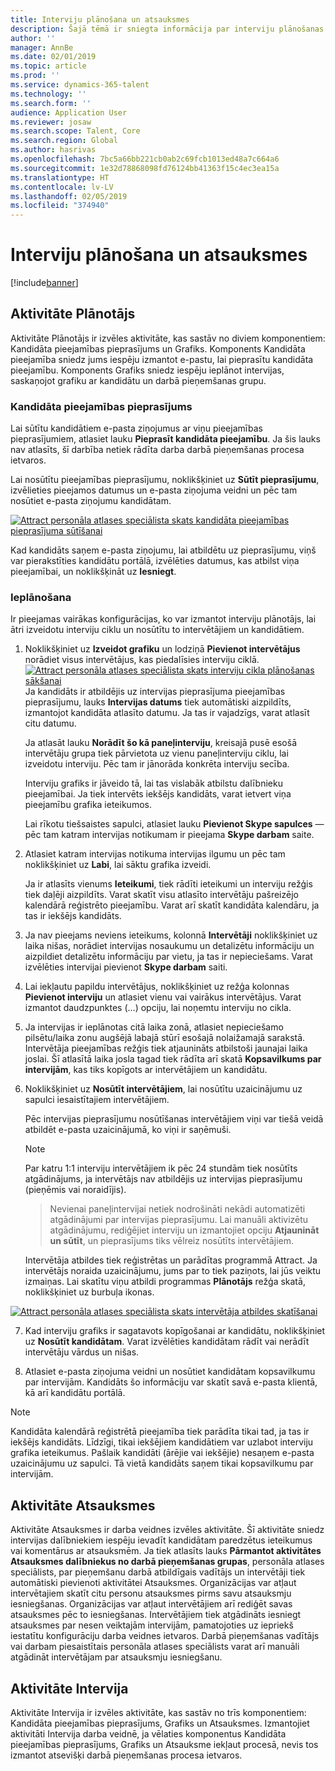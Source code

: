 ```yaml
---
title: Interviju plānošana un atsauksmes
description: Šajā tēmā ir sniegta informācija par interviju plānošanas un atsauksmju aktivitātēm programmā Attract.
author: ''
manager: AnnBe
ms.date: 02/01/2019
ms.topic: article
ms.prod: ''
ms.service: dynamics-365-talent
ms.technology: ''
ms.search.form: ''
audience: Application User
ms.reviewer: josaw
ms.search.scope: Talent, Core
ms.search.region: Global
ms.author: hasrivas
ms.openlocfilehash: 7bc5a66bb221cb0ab2c69fcb1013ed48a7c664a6
ms.sourcegitcommit: 1e32d78868098fd76124bb41363f15c4ec3ea15a
ms.translationtype: HT
ms.contentlocale: lv-LV
ms.lasthandoff: 02/05/2019
ms.locfileid: "374940"
---
```

# <a name="interview-scheduling-and-feedback"></a>Interviju plānošana un atsauksmes

[!include[banner](../includes/banner.md)]

## <a name="scheduler-activity"></a>Aktivitāte Plānotājs

Aktivitāte Plānotājs ir izvēles aktivitāte, kas sastāv no diviem komponentiem: Kandidāta pieejamības pieprasījums un Grafiks. Komponents Kandidāta pieejamība sniedz jums iespēju izmantot e-pastu, lai pieprasītu kandidāta pieejamību. Komponents Grafiks sniedz iespēju ieplānot intervijas, saskaņojot grafiku ar kandidātu un darbā pieņemšanas grupu.

### <a name="candidate-availability-request"></a>Kandidāta pieejamības pieprasījums

Lai sūtītu kandidātiem e-pasta ziņojumus ar viņu pieejamības pieprasījumiem, atlasiet lauku **Pieprasīt kandidāta pieejamību**. Ja šis lauks nav atlasīts, šī darbība netiek rādīta darba darbā pieņemšanas procesa ietvaros.

Lai nosūtītu pieejamības pieprasījumu, noklikšķiniet uz **Sūtīt pieprasījumu**, izvēlieties pieejamos datumus un e-pasta ziņojuma veidni un pēc tam nosūtiet e-pasta ziņojumu kandidātam.

[![Attract personāla atlases speciālista skats kandidāta pieejamības pieprasījuma sūtīšanai](./media/scheduler-candidate-request.png)](./media/scheduler-candidate-request.png)

Kad kandidāts saņem e-pasta ziņojumu, lai atbildētu uz pieprasījumu, viņš var pierakstīties kandidātu portālā, izvēlēties datumus, kas atbilst viņa pieejamībai, un noklikšķināt uz **Iesniegt**.

### <a name="schedule"></a>Ieplānošana
Ir pieejamas vairākas konfigurācijas, ko var izmantot interviju plānotājs, lai ātri izveidotu interviju ciklu un nosūtītu to intervētājiem un kandidātiem.

1. Noklikšķiniet uz **Izveidot grafiku** un lodziņā **Pievienot intervētājus** norādiet visus intervētājus, kas piedalīsies interviju ciklā.
[![Attract personāla atlases speciālista skats interviju cikla plānošanas sākšanai](./media/schedule-start-over.png)](./media/schedule-start-over.png)   
    Ja kandidāts ir atbildējis uz intervijas pieprasījuma pieejamības pieprasījumu, lauks **Intervijas datums** tiek automātiski aizpildīts, izmantojot kandidāta atlasīto datumu. Ja tas ir vajadzīgs, varat atlasīt citu datumu.
    
    Ja atlasāt lauku **Norādīt šo kā paneļinterviju**, kreisajā pusē esošā intervētāju grupa tiek pārvietota uz vienu paneļinterviju ciklu, lai izveidotu interviju. Pēc tam ir jānorāda konkrēta interviju secība.
    
    Interviju grafiks ir jāveido tā, lai tas vislabāk atbilstu dalībnieku pieejamībai. Ja tiek intervēts iekšējs kandidāts, varat ietvert viņa pieejamību grafika ieteikumos.
    
    Lai rīkotu tiešsaistes sapulci, atlasiet lauku **Pievienot Skype sapulces** — pēc tam katram intervijas notikumam ir pieejama **Skype darbam** saite.

2. Atlasiet katram intervijas notikuma intervijas ilgumu un pēc tam noklikšķiniet uz **Labi**, lai sāktu grafika izveidi.

    Ja ir atlasīts vienums **Ieteikumi**, tiek rādīti ieteikumi un interviju režģis tiek daļēji aizpildīts. Varat skatīt visu atlasīto intervētāju pašreizējo kalendārā reģistrēto pieejamību. Varat arī skatīt kandidāta kalendāru, ja tas ir iekšējs kandidāts.

3. Ja nav pieejams neviens ieteikums, kolonnā **Intervētāji** noklikšķiniet uz laika nišas, norādiet intervijas nosaukumu un detalizētu informāciju un aizpildiet detalizētu informāciju par vietu, ja tas ir nepieciešams. Varat izvēlēties intervijai pievienot **Skype darbam** saiti.

4. Lai iekļautu papildu intervētājus, noklikšķiniet uz režģa kolonnas **Pievienot interviju** un atlasiet vienu vai vairākus intervētājus. Varat izmantot daudzpunktes (...) opciju, lai noņemtu interviju no cikla.
    
5. Ja intervijas ir ieplānotas citā laika zonā, atlasiet nepieciešamo pilsētu/laika zonu augšējā labajā stūrī esošajā nolaižamajā sarakstā. Intervētāja pieejamības režģis tiek atjaunināts atbilstoši jaunajai laika joslai. Šī atlasītā laika josla tagad tiek rādīta arī skatā **Kopsavilkums par intervijām**, kas tiks kopīgots ar intervētājiem un kandidātu. 

6. Noklikšķiniet uz **Nosūtīt intervētājiem**, lai nosūtītu uzaicinājumu uz sapulci iesaistītajiem intervētājiem.

    Pēc intervijas pieprasījumu nosūtīšanas intervētājiem viņi var tiešā veidā atbildēt e-pasta uzaicinājumā, ko viņi ir saņēmuši.

    >[!NOTE]
    > Par katru 1:1 interviju intervētājiem ik pēc 24 stundām tiek nosūtīts atgādinājums, ja intervētājs nav atbildējis uz intervijas pieprasījumu (pieņēmis vai noraidījis).

    > Nevienai paneļintervijai netiek nodrošināti nekādi automatizēti atgādinājumi par intervijas pieprasījumu. Lai manuāli aktivizētu atgādinājumu, rediģējiet interviju un izmantojiet opciju **Atjaunināt un sūtīt**, un pieprasījums tiks vēlreiz nosūtīts intervētājiem.

    Intervētāja atbildes tiek reģistrētas un parādītas programmā Attract. Ja intervētājs noraida uzaicinājumu, jums par to tiek paziņots, lai jūs veiktu izmaiņas. Lai skatītu viņu atbildi programmas **Plānotājs** režģa skatā, noklikšķiniet uz burbuļa ikonas.

[![Attract personāla atlases speciālista skats intervētāja atbildes skatīšanai](./media/schedule-interviewer-response.png)](./media/schedule-interviewer-response.png)

7. Kad interviju grafiks ir sagatavots kopīgošanai ar kandidātu, noklikšķiniet uz **Nosūtīt kandidātam**. Varat izvēlēties kandidātam rādīt vai nerādīt intervētāju vārdus un nišas.

8. Atlasiet e-pasta ziņojuma veidni un nosūtiet kandidātam kopsavilkumu par intervijām. Kandidāts šo informāciju var skatīt savā e-pasta klientā, kā arī kandidātu portālā.
    
>[!NOTE] 
> Kandidāta kalendārā reģistrētā pieejamība tiek parādīta tikai tad, ja tas ir iekšējs kandidāts. Līdzīgi, tikai iekšējiem kandidātiem var uzlabot interviju grafika ieteikumus. Pašlaik kandidāti (ārējie vai iekšējie) nesaņem e-pasta uzaicinājumu uz sapulci. Tā vietā kandidāts saņem tikai kopsavilkumu par intervijām.

## <a name="feedback-activity"></a>Aktivitāte Atsauksmes

Aktivitāte Atsauksmes ir darba veidnes izvēles aktivitāte. Šī aktivitāte sniedz intervijas dalībniekiem iespēju ievadīt kandidātam paredzētus ieteikumus vai komentārus ar atsauksmēm. Ja tiek atlasīts lauks **Pārmantot aktivitātes Atsauksmes dalībniekus no darbā pieņemšanas grupas**, personāla atlases speciālists, par pieņemšanu darbā atbildīgais vadītājs un intervētāji tiek automātiski pievienoti aktivitātei Atsauksmes. Organizācijas var atļaut intervētajiem skatīt citu personu atsauksmes pirms savu atsauksmju iesniegšanas. Organizācijas var atļaut intervētājiem arī rediģēt savas atsauksmes pēc to iesniegšanas. Intervētājiem tiek atgādināts iesniegt atsauksmes par nesen veiktajām intervijām, pamatojoties uz iepriekš iestatītu konfigurāciju darba veidnes ietvaros. Darbā pieņemšanas vadītājs vai darbam piesaistītais personāla atlases speciālists varat arī manuāli atgādināt intervētājam par atsauksmju iesniegšanu.

## <a name="interview-activity"></a>Aktivitāte Intervija

Aktivitāte Intervija ir izvēles aktivitāte, kas sastāv no trīs komponentiem: Kandidāta pieejamības pieprasījums, Grafiks un Atsauksmes. Izmantojiet aktivitāti Intervija darba veidnē, ja vēlaties komponentus Kandidāta pieejamības pieprasījums, Grafiks un Atsauksme iekļaut procesā, nevis tos izmantot atsevišķi darbā pieņemšanas procesa ietvaros.
